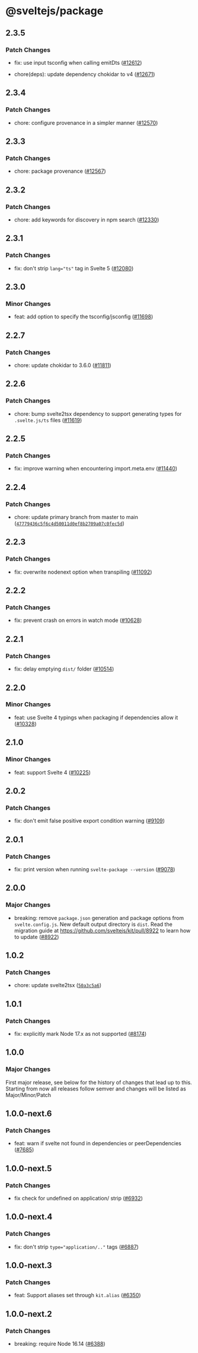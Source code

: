 # @sveltejs/package

## 2.3.5
### Patch Changes


- fix: use input tsconfig when calling emitDts ([#12612](https://github.com/sveltejs/kit/pull/12612))


- chore(deps): update dependency chokidar to v4 ([#12671](https://github.com/sveltejs/kit/pull/12671))

## 2.3.4
### Patch Changes


- chore: configure provenance in a simpler manner ([#12570](https://github.com/sveltejs/kit/pull/12570))

## 2.3.3
### Patch Changes


- chore: package provenance ([#12567](https://github.com/sveltejs/kit/pull/12567))

## 2.3.2

### Patch Changes

- chore: add keywords for discovery in npm search ([#12330](https://github.com/sveltejs/kit/pull/12330))

## 2.3.1

### Patch Changes

- fix: don't strip `lang="ts"` tag in Svelte 5 ([#12080](https://github.com/sveltejs/kit/pull/12080))

## 2.3.0

### Minor Changes

- feat: add option to specify the tsconfig/jsconfig ([#11698](https://github.com/sveltejs/kit/pull/11698))

## 2.2.7

### Patch Changes

- chore: update chokidar to 3.6.0 ([#11811](https://github.com/sveltejs/kit/pull/11811))

## 2.2.6

### Patch Changes

- chore: bump svelte2tsx dependency to support generating types for `.svelte.js/ts` files ([#11619](https://github.com/sveltejs/kit/pull/11619))

## 2.2.5

### Patch Changes

- fix: improve warning when encountering import.meta.env ([#11440](https://github.com/sveltejs/kit/pull/11440))

## 2.2.4

### Patch Changes

- chore: update primary branch from master to main ([`47779436c5f6c4d50011d0ef8b2709a07c0fec5d`](https://github.com/sveltejs/kit/commit/47779436c5f6c4d50011d0ef8b2709a07c0fec5d))

## 2.2.3

### Patch Changes

- fix: overwrite nodenext option when transpiling ([#11092](https://github.com/sveltejs/kit/pull/11092))

## 2.2.2

### Patch Changes

- fix: prevent crash on errors in watch mode ([#10628](https://github.com/sveltejs/kit/pull/10628))

## 2.2.1

### Patch Changes

- fix: delay emptying `dist/` folder ([#10514](https://github.com/sveltejs/kit/pull/10514))

## 2.2.0

### Minor Changes

- feat: use Svelte 4 typings when packaging if dependencies allow it ([#10328](https://github.com/sveltejs/kit/pull/10328))

## 2.1.0

### Minor Changes

- feat: support Svelte 4 ([#10225](https://github.com/sveltejs/kit/pull/10225))

## 2.0.2

### Patch Changes

- fix: don't emit false positive export condition warning ([#9109](https://github.com/sveltejs/kit/pull/9109))

## 2.0.1

### Patch Changes

- fix: print version when running `svelte-package --version` ([#9078](https://github.com/sveltejs/kit/pull/9078))

## 2.0.0

### Major Changes

- breaking: remove `package.json` generation and package options from `svelte.config.js`. New default output directory is `dist`. Read the migration guide at https://github.com/sveltejs/kit/pull/8922 to learn how to update ([#8922](https://github.com/sveltejs/kit/pull/8922))

## 1.0.2

### Patch Changes

- chore: update svelte2tsx ([`50a3c5a6`](https://github.com/sveltejs/kit/commit/50a3c5a6d1282c64422e80fe19b352c14e41c853))

## 1.0.1

### Patch Changes

- fix: explicitly mark Node 17.x as not supported ([#8174](https://github.com/sveltejs/kit/pull/8174))

## 1.0.0

### Major Changes

First major release, see below for the history of changes that lead up to this.
Starting from now all releases follow semver and changes will be listed as Major/Minor/Patch

## 1.0.0-next.6

### Patch Changes

- feat: warn if svelte not found in dependencies or peerDependencies ([#7685](https://github.com/sveltejs/kit/pull/7685))

## 1.0.0-next.5

### Patch Changes

- fix check for undefined on application/ strip ([#6932](https://github.com/sveltejs/kit/pull/6932))

## 1.0.0-next.4

### Patch Changes

- fix: don't strip `type="application/.."` tags ([#6887](https://github.com/sveltejs/kit/pull/6887))

## 1.0.0-next.3

### Patch Changes

- feat: Support aliases set through `kit.alias` ([#6350](https://github.com/sveltejs/kit/pull/6350))

## 1.0.0-next.2

### Patch Changes

- breaking: require Node 16.14 ([#6388](https://github.com/sveltejs/kit/pull/6388))
